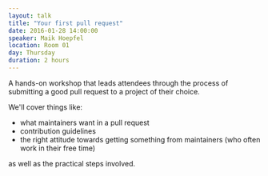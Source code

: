 ```yaml
---
layout: talk
title: "Your first pull request"
date: 2016-01-28 14:00:00
speaker: Maik Hoepfel
location: Room 01
day: Thursday
duration: 2 hours
---
```


A hands-on workshop that leads attendees through the process of submitting a good pull request to a
project of their choice.

We'll cover things like:

* what maintainers want in a pull request
* contribution guidelines
* the right attitude towards getting something from maintainers (who often work in their free time)

as well as the practical steps involved.
